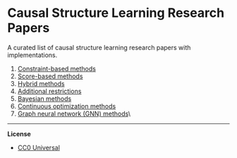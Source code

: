 # Causal Structure Learning Research Papers

A curated list of causal structure learning research papers with implementations.


1. [Constraint-based methods](https://github.com/fritzbayer/Causal-Discovery-Research-Papers/blob/master/chapters/constraint-based.md)  
2. [Score-based methods](https://github.com/fritzbayer/Causal-Discovery-Research-Papers/blob/master/chapters/score-based.md)  
3. [Hybrid methods](https://github.com/fritzbayer/Causal-Discovery-Research-Papers/blob/master/chapters/hybrid.md)  
4. [Additional restrictions](https://github.com/fritzbayer/Causal-Discovery-Research-Papers/blob/master/chapters/additional-restrictions.md)  
5. [Bayesian methods](https://github.com/fritzbayer/Causal-Discovery-Research-Papers/blob/master/chapters/bayesian-methods.md)
6. [Continuous optimization methods](https://github.com/fritzbayer/Causal-Discovery-Research-Papers/blob/master/chapters/continuous-optimization-methods.md)  
7. [Graph neural network (GNN) methods](https://github.com/fritzbayer/Causal-Discovery-Research-Papers/blob/master/chapters/GNN-methods.md)\

--------------

**License**

- [CC0 Universal](https://github.com/fritzbayer/Causal-Discovery-Research-Papers/blob/master/LICENSE)
